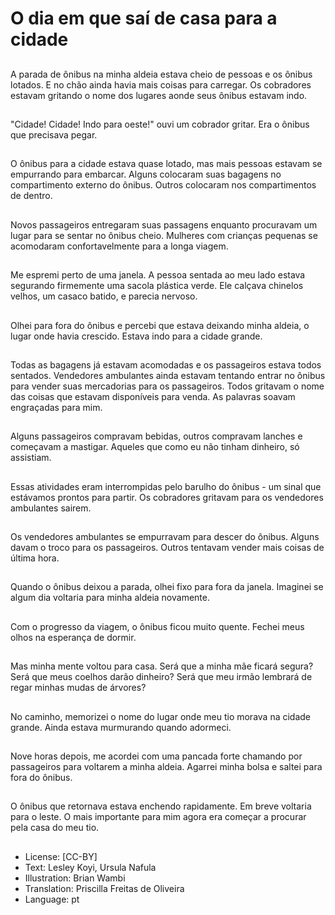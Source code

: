 # O dia em que saí de casa para a cidade

##
A parada de ônibus na minha aldeia estava cheio de pessoas e os ônibus lotados. E no chão ainda havia mais coisas para carregar. Os cobradores estavam gritando o nome dos lugares aonde seus ônibus estavam indo.

##
"Cidade! Cidade! Indo para oeste!" ouvi um cobrador gritar. Era o ônibus que precisava pegar.

##
O ônibus para a cidade estava quase lotado, mas mais pessoas estavam se empurrando para embarcar. Alguns colocaram suas bagagens no compartimento externo do ônibus. Outros colocaram nos compartimentos de dentro.

##
Novos passageiros entregaram suas passagens enquanto procuravam um lugar para se sentar no ônibus cheio. Mulheres com crianças pequenas se acomodaram confortavelmente para a longa viagem.

##
Me espremi perto de uma janela. A pessoa sentada ao meu lado estava segurando firmemente uma sacola plástica verde. Ele calçava chinelos velhos, um casaco batido, e parecia nervoso.

##
Olhei para fora do ônibus e percebi que estava deixando minha aldeia, o lugar onde havia crescido. Estava indo para a cidade grande.

##
Todas as bagagens já estavam acomodadas e os passageiros estava todos sentados. Vendedores ambulantes ainda estavam tentando entrar no ônibus para vender suas mercadorias para os passageiros. Todos gritavam o nome das coisas que estavam disponíveis para venda. As palavras soavam engraçadas para mim.

##
Alguns passageiros compravam bebidas, outros compravam lanches e começavam a mastigar. Aqueles que como eu não tinham dinheiro, só assistiam.

##
Essas atividades eram interrompidas pelo barulho do ônibus - um sinal que estávamos prontos para partir. Os cobradores gritavam para os vendedores ambulantes sairem.

##
Os vendedores ambulantes se empurravam para descer do ônibus. Alguns davam o troco para os passageiros. Outros tentavam vender mais coisas de última hora.

##
Quando o ônibus deixou a parada, olhei fixo para fora da janela. Imaginei se algum dia voltaria para minha aldeia novamente.

##
Com o progresso da viagem, o ônibus ficou muito quente. Fechei meus olhos na esperança de dormir.

##
Mas minha mente voltou para casa. Será que a minha mãe ficará segura? Será que meus coelhos darão dinheiro? Será que meu irmão lembrará de regar minhas mudas de árvores?

##
No caminho, memorizei o nome do lugar onde meu tio morava na cidade grande. Ainda estava murmurando quando adormeci.

##
Nove horas depois, me acordei com uma pancada forte chamando por passageiros para voltarem a minha aldeia. Agarrei minha bolsa e saltei para fora do ônibus.

##
O ônibus que retornava estava enchendo rapidamente. Em breve voltaria para o leste. O mais importante para mim agora era começar a procurar pela casa do meu tio.

##
* License: [CC-BY]
* Text: Lesley Koyi, Ursula Nafula
* Illustration: Brian Wambi
* Translation: Priscilla Freitas de Oliveira
* Language: pt
